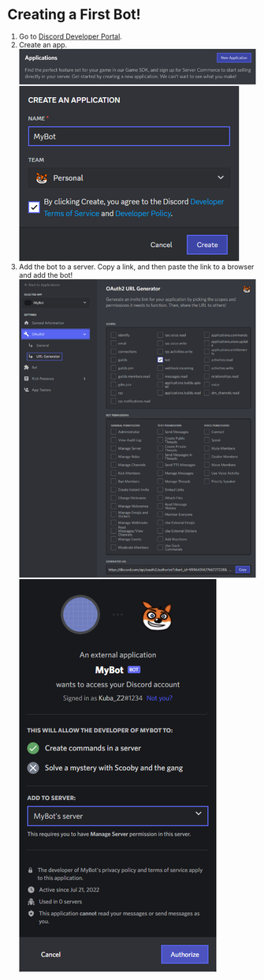 # Creating a First Bot!

1. Go to [Discord Developer Portal](https://discord.com/developers/applications).
2. Create an app.
![](../../images/creatingFirstBot_CreateApplication_1.png)
![](../../images/creatingFirstBot_CreateApplication_2.png)
3. Add the bot to a server. Copy a link, and then paste the link to a browser and add the bot!
![](../../images/creatingFirstBot_AddBotToServer.png)
![](../../images/creatingFirstBot_AddBotToServer_2.png)
